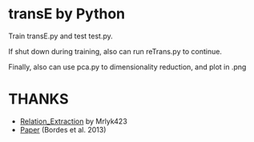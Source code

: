 transE by Python
======
Train transE.py and test test.py.  
  
If shut down during training, also can run reTrans.py to continue.   
  
Finally, also can use pca.py to dimensionality reduction, and plot in .png  


THANKS
======
* [Relation_Extraction](https://github.com/mrlyk423/relation_extraction) by Mrlyk423
* [Paper](https://www.utc.fr/~bordesan/dokuwiki/_media/en/transe_nips13.pdf) (Bordes et al. 2013)
